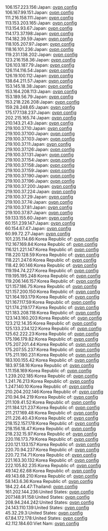106.157.223.156:Japan: [ovpn config](vpn/106_157_223_156.ovpn)  
106.167.99.151:Japan: [ovpn config](vpn/106_167_99_151.ovpn)  
111.216.158.111:Japan: [ovpn config](vpn/111_216_158_111.ovpn)  
113.153.203.165:Japan: [ovpn config](vpn/113_153_203_165.ovpn)  
113.154.93.67:Japan: [ovpn config](vpn/113_154_93_67.ovpn)  
114.173.37.198:Japan: [ovpn config](vpn/114_173_37_198.ovpn)  
114.182.39.59:Japan: [ovpn config](vpn/114_182_39_59.ovpn)  
118.105.207.97:Japan: [ovpn config](vpn/118_105_207_97.ovpn)  
118.16.101.236:Japan: [ovpn config](vpn/118_16_101_236.ovpn)  
119.231.138.202:Japan: [ovpn config](vpn/119_231_138_202.ovpn)  
123.216.158.36:Japan: [ovpn config](vpn/123_216_158_36.ovpn)  
126.103.187.79:Japan: [ovpn config](vpn/126_103_187_79.ovpn)  
126.114.116.54:Japan: [ovpn config](vpn/126_114_116_54.ovpn)  
126.19.100.112:Japan: [ovpn config](vpn/126_19_100_112.ovpn)  
138.64.211.57:Japan: [ovpn config](vpn/138_64_211_57.ovpn)  
153.145.18.38:Japan: [ovpn config](vpn/153_145_18_38.ovpn)  
153.164.208.113:Japan: [ovpn config](vpn/153_164_208_113.ovpn)  
153.189.56.79:Japan: [ovpn config](vpn/153_189_56_79.ovpn)  
153.218.226.208:Japan: [ovpn config](vpn/153_218_226_208.ovpn)  
159.28.248.65:Japan: [ovpn config](vpn/159_28_248_65.ovpn)  
175.177.138.237:Japan: [ovpn config](vpn/175_177_138_237.ovpn)  
202.215.165.74:Japan: [ovpn config](vpn/202_215_165_74.ovpn)  
210.143.21.43:Japan: [ovpn config](vpn/210_143_21_43.ovpn)  
219.100.37.10:Japan: [ovpn config](vpn/219_100_37_10.ovpn)  
219.100.37.100:Japan: [ovpn config](vpn/219_100_37_100.ovpn)  
219.100.37.103:Japan: [ovpn config](vpn/219_100_37_103.ovpn)  
219.100.37.11:Japan: [ovpn config](vpn/219_100_37_11.ovpn)  
219.100.37.126:Japan: [ovpn config](vpn/219_100_37_126.ovpn)  
219.100.37.131:Japan: [ovpn config](vpn/219_100_37_131.ovpn)  
219.100.37.154:Japan: [ovpn config](vpn/219_100_37_154.ovpn)  
219.100.37.158:Japan: [ovpn config](vpn/219_100_37_158.ovpn)  
219.100.37.159:Japan: [ovpn config](vpn/219_100_37_159.ovpn)  
219.100.37.190:Japan: [ovpn config](vpn/219_100_37_190.ovpn)  
219.100.37.196:Japan: [ovpn config](vpn/219_100_37_196.ovpn)  
219.100.37.200:Japan: [ovpn config](vpn/219_100_37_200.ovpn)  
219.100.37.224:Japan: [ovpn config](vpn/219_100_37_224.ovpn)  
219.100.37.29:Japan: [ovpn config](vpn/219_100_37_29.ovpn)  
219.100.37.74:Japan: [ovpn config](vpn/219_100_37_74.ovpn)  
219.100.37.81:Japan: [ovpn config](vpn/219_100_37_81.ovpn)  
219.100.37.87:Japan: [ovpn config](vpn/219_100_37_87.ovpn)  
59.133.155.60:Japan: [ovpn config](vpn/59_133_155_60.ovpn)  
60.151.239.147:Japan: [ovpn config](vpn/60_151_239_147.ovpn)  
60.154.67.47:Japan: [ovpn config](vpn/60_154_67_47.ovpn)  
60.99.72.27:Japan: [ovpn config](vpn/60_99_72_27.ovpn)  
101.235.114.66:Korea Republic of: [ovpn config](vpn/101_235_114_66.ovpn)  
112.167.169.84:Korea Republic of: [ovpn config](vpn/112_167_169_84.ovpn)  
116.121.221.147:Korea Republic of: [ovpn config](vpn/116_121_221_147.ovpn)  
118.220.128.59:Korea Republic of: [ovpn config](vpn/118_220_128_59.ovpn)  
118.221.247.6:Korea Republic of: [ovpn config](vpn/118_221_247_6.ovpn)  
118.42.90.146:Korea Republic of: [ovpn config](vpn/118_42_90_146.ovpn)  
119.194.74.227:Korea Republic of: [ovpn config](vpn/119_194_74_227.ovpn)  
119.195.195.248:Korea Republic of: [ovpn config](vpn/119_195_195_248.ovpn)  
119.206.146.157:Korea Republic of: [ovpn config](vpn/119_206_146_157.ovpn)  
121.157.186.75:Korea Republic of: [ovpn config](vpn/121_157_186_75.ovpn)  
121.157.200.150:Korea Republic of: [ovpn config](vpn/121_157_200_150.ovpn)  
121.164.193.179:Korea Republic of: [ovpn config](vpn/121_164_193_179.ovpn)  
121.167.117.59:Korea Republic of: [ovpn config](vpn/121_167_117_59.ovpn)  
121.174.219.177:Korea Republic of: [ovpn config](vpn/121_174_219_177.ovpn)  
121.183.208.118:Korea Republic of: [ovpn config](vpn/121_183_208_118.ovpn)  
123.143.160.203:Korea Republic of: [ovpn config](vpn/123_143_160_203.ovpn)  
123.212.14.35:Korea Republic of: [ovpn config](vpn/123_212_14_35.ovpn)  
125.133.234.122:Korea Republic of: [ovpn config](vpn/125_133_234_122.ovpn)  
125.62.222.23:Korea Republic of: [ovpn config](vpn/125_62_222_23.ovpn)  
175.196.179.82:Korea Republic of: [ovpn config](vpn/175_196_179_82.ovpn)  
175.207.201.44:Korea Republic of: [ovpn config](vpn/175_207_201_44.ovpn)  
175.207.55.237:Korea Republic of: [ovpn config](vpn/175_207_55_237.ovpn)  
175.211.190.231:Korea Republic of: [ovpn config](vpn/175_211_190_231.ovpn)  
183.100.155.42:Korea Republic of: [ovpn config](vpn/183_100_155_42.ovpn)  
183.97.58.16:Korea Republic of: [ovpn config](vpn/183_97_58_16.ovpn)  
1.11.158.169:Korea Republic of: [ovpn config](vpn/1_11_158_169.ovpn)  
1.239.202.185:Korea Republic of: [ovpn config](vpn/1_239_202_185.ovpn)  
1.241.76.213:Korea Republic of: [ovpn config](vpn/1_241_76_213.ovpn)  
1.247.140.10:Korea Republic of: [ovpn config](vpn/1_247_140_10.ovpn)  
210.204.202.146:Korea Republic of: [ovpn config](vpn/210_204_202_146.ovpn)  
210.94.94.219:Korea Republic of: [ovpn config](vpn/210_94_94_219.ovpn)  
211.109.41.52:Korea Republic of: [ovpn config](vpn/211_109_41_52.ovpn)  
211.184.121.237:Korea Republic of: [ovpn config](vpn/211_184_121_237.ovpn)  
211.217.169.48:Korea Republic of: [ovpn config](vpn/211_217_169_48.ovpn)  
211.226.40.43:Korea Republic of: [ovpn config](vpn/211_226_40_43.ovpn)  
218.152.157.178:Korea Republic of: [ovpn config](vpn/218_152_157_178.ovpn)  
218.156.18.47:Korea Republic of: [ovpn config](vpn/218_156_18_47.ovpn)  
218.232.15.97:Korea Republic of: [ovpn config](vpn/218_232_15_97.ovpn)  
220.116.173.79:Korea Republic of: [ovpn config](vpn/220_116_173_79.ovpn)  
220.121.133.157:Korea Republic of: [ovpn config](vpn/220_121_133_157.ovpn)  
220.70.94.237:Korea Republic of: [ovpn config](vpn/220_70_94_237.ovpn)  
220.72.114.71:Korea Republic of: [ovpn config](vpn/220_72_114_71.ovpn)  
221.163.30.132:Korea Republic of: [ovpn config](vpn/221_163_30_132.ovpn)  
222.105.82.235:Korea Republic of: [ovpn config](vpn/222_105_82_235.ovpn)  
49.142.62.68:Korea Republic of: [ovpn config](vpn/49_142_62_68.ovpn)  
49.143.68.210:Korea Republic of: [ovpn config](vpn/49_143_68_210.ovpn)  
58.143.6.36:Korea Republic of: [ovpn config](vpn/58_143_6_36.ovpn)  
184.22.44.47:Thailand: [ovpn config](vpn/184_22_44_47.ovpn)  
161.202.144.236:United States: [ovpn config](vpn/161_202_144_236.ovpn)  
207.148.91.158:United States: [ovpn config](vpn/207_148_91_158.ovpn)  
208.94.244.242:United States: [ovpn config](vpn/208_94_244_242.ovpn)  
24.143.110.139:United States: [ovpn config](vpn/24_143_110_139.ovpn)  
45.32.29.3:United States: [ovpn config](vpn/45_32_29_3.ovpn)  
67.84.172.178:United States: [ovpn config](vpn/67_84_172_178.ovpn)  
42.112.184.60:Viet Nam: [ovpn config](vpn/42_112_184_60.ovpn)  
